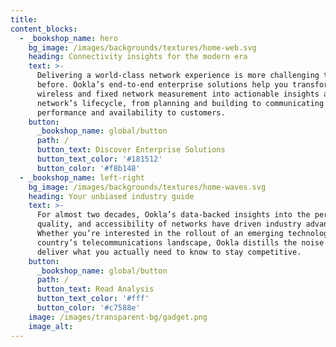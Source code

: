 ```yaml
---
title:
content_blocks:
  - _bookshop_name: hero
    bg_image: /images/backgrounds/textures/home-web.svg
    heading: Connectivity insights for the modern era
    text: >-
      Delivering a world-class network experience is more challenging than ever
      before. Ookla’s end-to-end enterprise solutions help you transform
      wireless and fixed network measurement into actionable insights across a
      network’s lifecycle, from planning and building to communicating
      performance and availability to customers.
    button:
      _bookshop_name: global/button
      path: /
      button_text: Discover Enterprise Solutions
      button_text_color: '#181512'
      button_color: '#f8b148'
  - _bookshop_name: left-right
    bg_image: /images/backgrounds/textures/home-waves.svg
    heading: Your unbiased industry guide
    text: >-
      For almost two decades, Ookla’s data-backed insights into the performance,
      quality, and accessibility of networks have driven industry advancement.
      Whether you’re interested in the rollout of an emerging technology or a
      country’s telecommunications landscape, Ookla distills the noise to
      deliver what you actually need to know to stay competitive.
    button:
      _bookshop_name: global/button
      path: /
      button_text: Read Analysis
      button_text_color: '#fff'
      button_color: '#c7588e'
    image: /images/transparent-bg/gadget.png
    image_alt:
---
```

